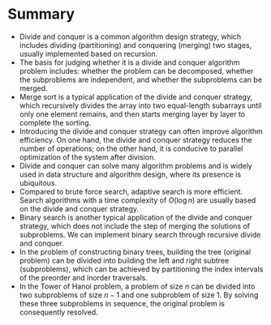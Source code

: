 # Summary

- Divide and conquer is a common algorithm design strategy, which includes dividing (partitioning) and conquering (merging) two stages, usually implemented based on recursion.
- The basis for judging whether it is a divide and conquer algorithm problem includes: whether the problem can be decomposed, whether the subproblems are independent, and whether the subproblems can be merged.
- Merge sort is a typical application of the divide and conquer strategy, which recursively divides the array into two equal-length subarrays until only one element remains, and then starts merging layer by layer to complete the sorting.
- Introducing the divide and conquer strategy can often improve algorithm efficiency. On one hand, the divide and conquer strategy reduces the number of operations; on the other hand, it is conducive to parallel optimization of the system after division.
- Divide and conquer can solve many algorithm problems and is widely used in data structure and algorithm design, where its presence is ubiquitous.
- Compared to brute force search, adaptive search is more efficient. Search algorithms with a time complexity of $O(\log n)$ are usually based on the divide and conquer strategy.
- Binary search is another typical application of the divide and conquer strategy, which does not include the step of merging the solutions of subproblems. We can implement binary search through recursive divide and conquer.
- In the problem of constructing binary trees, building the tree (original problem) can be divided into building the left and right subtree (subproblems), which can be achieved by partitioning the index intervals of the preorder and inorder traversals.
- In the Tower of Hanoi problem, a problem of size $n$ can be divided into two subproblems of size $n-1$ and one subproblem of size $1$. By solving these three subproblems in sequence, the original problem is consequently resolved.
